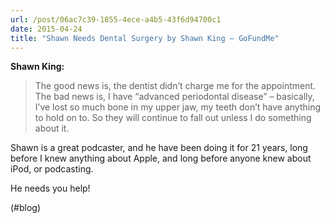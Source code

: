 ```yaml
---
url: /post/06ac7c39-1855-4ece-a4b5-43f6d94700c1
date: 2015-04-24
title: "Shawn Needs Dental Surgery by Shawn King – GoFundMe"
---
```


**Shawn King:**



> The good news is, the dentist didn&#8217;t charge me for the appointment. The bad news is, I have &#8220;advanced periodontal disease&#8221; &#8211; basically, I&#8217;ve lost so much bone in my upper jaw, my teeth don&#8217;t have anything to hold on to. So they will continue to fall out unless I do something about it. 



Shawn is a great podcaster, and he have been doing it for 21 years, long before I knew anything about Apple, and long before anyone knew about iPod, or podcasting.



He needs you help!



(#blog)